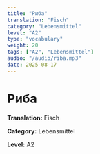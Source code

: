 ```yaml
---
title: "Риба"
translation: "Fisch"
category: "Lebensmittel"
level: "A2"
type: "vocabulary"
weight: 20
tags: ["A2", "Lebensmittel"]
audio: "/audio/riba.mp3"
date: 2025-08-17
---
```


# Риба

**Translation:** Fisch

**Category:** Lebensmittel

**Level:** A2


